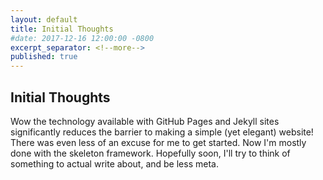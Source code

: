 ```yaml
---
layout: default
title: Initial Thoughts
#date: 2017-12-16 12:00:00 -0800
excerpt_separator: <!--more-->
published: true
---
```


## Initial Thoughts

Wow the technology available with GitHub Pages and Jekyll sites significantly reduces the barrier to making a simple (yet elegant) website!
There was even less of an excuse for me to get started. Now I'm mostly done with the skeleton framework. Hopefully soon,
I'll try to think of something to actual write about, and be less meta.
<!--more-->
